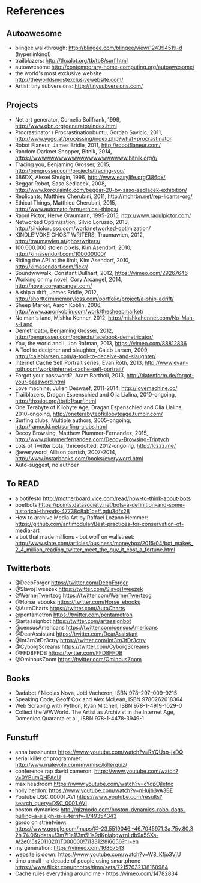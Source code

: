 # References 

## Autoawesome

  * blingee walkthrough: http://blingee.com/blingee/view/124394519-d (hyperlinking!)
  * trailblazers: http://thxalot.org/tb/tb8/surf.html
  * autoawesome http://contemporary-home-computing.org/autoawesome/
  * the world's most exclusive website http://theworldsmostexclusivewebsite.com/
  * Artist: tiny subversions: http://tinysubversions.com/

## Projects

  * Net art generator, Cornelia Sollfrank, 1999, http://www.obn.org/generator/index.html
  * Procrastinator / Procrastinationbuntu, Gordan Savicic, 2011, http://www.yugo.at/processing/index.php?what=procrastinator
  * Robot Flaneur, James Bridle, 2011, http://robotflaneur.com/
  * Random Darknet Shopper, Bitnik, 2014, https://wwwwwwwwwwwwwwwwwwwwww.bitnik.org/r/
  * Tracing you, Benjaming Grosser, 2015, http://bengrosser.com/projects/tracing-you/
  * 386DX, Alexei Shulgin, 1996, http://www.easylife.org/386dx/
  * Beggar Robot, Saso Sedlacek, 2008, http://www.korculainfo.com/beggar-20-by-saso-sedlacek-exhibition/
  * Replicants, Matthieu Cherubini, 2011, http://mchrbn.net/rep-licants-org/
  * Ethical Things, Matthieu Cherubini, 2015, http://www.automato.farm/ethical-things/
  * Raoul Pictor, Herve Graumann, 1995-2015, http://www.raoulpictor.com/
  * Networked Optimization, Silvio Lorusso, 2013, http://silviolorusso.com/work/networked-optimization/
  * KINDLE'VOKE GHOST WRITERS, Traumawien, 2012, http://traumawien.at/ghostwriters/
  * 100.000.000 stolen pixels, Kim Asendorf, 2010, http://kimasendorf.com/100000000/
  * Riding the API at the limit, Kim Asendorf, 2010, http://kimasendorf.com/fickr/
  * Soundwwwalk, Constant Dullhart, 2012, https://vimeo.com/29267646
  * Working on my novel, Cory Arcangel, 2014, http://novel.coryarcangel.com/
  * A ship a drift, James Bridle, 2012, http://shorttermmemoryloss.com/portfolio/project/a-ship-adrift/
  * Sheep Market, Aaron Koblin, 2006, http://www.aaronkoblin.com/work/thesheepmarket/
  * No man's land, Mishka Kenner, 2012, http://mishkahenner.com/No-Man-s-Land
  * Demetricator, Benjaming Grosser, 2012, http://bengrosser.com/projects/facebook-demetricator/
  * You, the world and I, Jon Rafman, 2013, https://vimeo.com/88812836
  * A Tool to decipher and slaughter, Caleb Larsen, 2009, http://caleblarsen.com/a-tool-to-deceive-and-slaughter/
  * Internet Cache Self Portrait series, Evan Roth, 2013, http://www.evan-roth.com/work/internet-cache-self-portrait/
  * Forgot your password?, Aram Bartholl, 2013, http://datenform.de/forgot-your-password.html
  * Love machine, Julien Deswaef, 2011-2014, http://lovemachine.cc/
  * Trailblazers, Dragan Espenschied and Olia Lialina, 2010-ongoing, http://thxalot.org/tb/tb1/surf.html
  * One Terabyte of Kilobyte Age, Dragan Espenschied and Olia Lialina, 2010-ongoing, http://oneterabyteofkilobyteage.tumblr.com/
  * Surfing clubs, Multiple authors, 2005-ongoing, http://ramocki.net/surfing-clubs.html
  * Decoy Browsing, Matthew Plummer-Fernandez, 2015, http://www.plummerfernandez.com/Decoy-Browsing-Triptych
  * Lots of Twitter bots, thricedotted, 2012-ongoing, http://lczzz.me/
  * @everyword, Allison parrish, 2007-2014, http://www.instarbooks.com/books/everyword.html
  * Auto-suggest, no authoer

## To READ

  * a botifesto http://motherboard.vice.com/read/how-to-think-about-bots
  * poetbots https://points.datasociety.net/bots-a-definition-and-some-historical-threads-47738c8ab1ce#.qdu3dfx28
  * How to archive Media Art by Raffael Lozano Hemmer: https://github.com/antimodular/Best-practices-for-conservation-of-media-art
  * a bot that made millions - bot wolf on wallstreet: http://www.slate.com/articles/business/moneybox/2015/04/bot_makes_2_4_million_reading_twitter_meet_the_guy_it_cost_a_fortune.html

## Twitterbots 

  * @DeepForger https://twitter.com/DeepForger
  * @SlavojTweezek https://twitter.com/SlavojTweezek
  * @WernerTwertzog https://twitter.com/WernerTwertzog
  * @Horse_ebooks https://twitter.com/Horse_ebooks
  * @AutoCharts https://twitter.com/AutoCharts
  * @pentametron https://twitter.com/pentametron
  * @artassignbot https://twitter.com/artassignbot
  * @censusAmericans https://twitter.com/censusAmericans
  * @DearAssistant https://twitter.com/DearAssistant
  * @Int3rn3tDr3ctry https://twitter.com/Int3rn3tDr3ctry
  * @CyborgScreams https://twitter.com/CyborgScreams
  * @FFD8FFDB https://twitter.com/FFD8FFDB
  * @OminousZoom https://twitter.com/OminousZoom

## Books 

  * Dadabot / Nicolas Nova, Joël Vacheron, ISBN 978–297–009–9215
  * Speaking Code, Geoff Cox and Alex McLean, ISBN 9780262018364
  * Web Scraping with Python, Ryan Mitchell, ISBN 978-1-4919-1029-0
  * Collect the WWWorld. The Artist as Archivist in the Internet Age, Domenico Quaranta et al., ISBN 978-1-4478-3949-1

## Funstuff

  * anna basshunter https://www.youtube.com/watch?v=RYQUsp-jxDQ
  * serial killer or programmer: http://www.malevole.com/mv/misc/killerquiz/
  * conference rap david cameron: https://www.youtube.com/watch?v=0YBumQHPAeU
  * max headroom https://www.youtube.com/watch?v=cYdpOjletnc
  * holly herdon: https://www.youtube.com/watch?v=nHujh3yA3BE
  * Youtube DSC_00001.AVI https://www.youtube.com/results?search_query=DSC_0001.AVI
  * boston dymanics: http://gizmodo.com/boston-dynamics-robo-dogs-pulling-a-sleigh-is-a-terrify-1749354343
  * gordo on streetview: https://www.google.com/maps/@-23.5519046,-46.7045971,3a,75y,80.32h,74.06t/data=!3m7!1e1!3m5!1s9dKpiabgwrnLdb9a5SXa-A!2e0!5s20110201T000000!7i13312!8i6656?hl=en
  * my generation: https://vimeo.com/16867513
  * website is down: https://www.youtube.com/watch?v=W8_Kfjo3VjU
  * timo arnall - a decade of people using smartphone https://www.flickr.com/photos/timo/sets/72157632138168984
  * Cache rules everything around me - https://vimeo.com/14782834